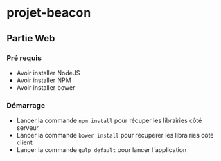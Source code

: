 # projet-beacon

## Partie Web

### Pré requis
- Avoir installer NodeJS
- Avoir installer NPM
- Avoir installer bower

### Démarrage
- Lancer la commande `npm install` pour récuper les librairies côté serveur
- Lancer la commande `bower install` pour récupérer les librairies côté client
- Lancer la commande `gulp default` pour lancer l'application
